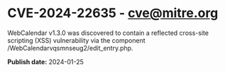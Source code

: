 # CVE-2024-22635 - cve@mitre.org

WebCalendar v1.3.0 was discovered to contain a reflected cross-site scripting (XSS) vulnerability via the component /WebCalendarvqsmnseug2/edit_entry.php.

**Publish date:** 2024-01-25
